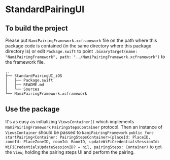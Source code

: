 # StandardPairingUI

## To build the project 
Please put `NamiPairingFramework.xcframework` file on the path where this package code is contained (in the same directory where this package directory is) or edit `Package.swift` to point `.binaryTarget(name: "NamiPairingFramework", path: "../NamiPairingFramework.xcframework")` to the framework file.

```
..
├── StandardPairingUI_iOS
│   ├── Package.swift
│   ├── README.md
│   └── Sources
└── NamiPairingFramework.xcframework
```

## Use the package
It's as easy as initializing `ViewsContainer()` which implements `NamiPairingFramework` `PairingStepsContainer` protocol. Then an instance of `ViewsContainer` should be passed to `NamiPairingFramework` `public func startPairing<Container: PairingStepsContainer>(placeId: PlaceID, zoneId: PlaceZoneID, roomId: RoomID, updateWiFiCredentialsSessionId: WiFiCredentialsUpdateSessionID? = nil, pairingSteps: Container)` to get the `View`, holding the pairing steps UI and perform the pairing. 
